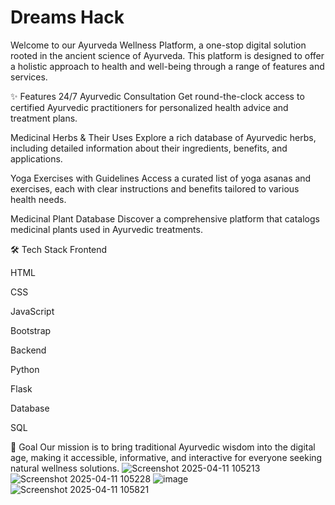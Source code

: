 # Dreams Hack
Welcome to our Ayurveda Wellness Platform, a one-stop digital solution rooted in the ancient science of Ayurveda. This platform is designed to offer a holistic approach to health and well-being through a range of features and services.

✨ Features
24/7 Ayurvedic Consultation
Get round-the-clock access to certified Ayurvedic practitioners for personalized health advice and treatment plans.

Medicinal Herbs & Their Uses
Explore a rich database of Ayurvedic herbs, including detailed information about their ingredients, benefits, and applications.

Yoga Exercises with Guidelines
Access a curated list of yoga asanas and exercises, each with clear instructions and benefits tailored to various health needs.

Medicinal Plant Database
Discover a comprehensive platform that catalogs medicinal plants used in Ayurvedic treatments.

🛠 Tech Stack
Frontend

HTML

CSS

JavaScript

Bootstrap

Backend

Python

Flask

Database

SQL

📌 Goal
Our mission is to bring traditional Ayurvedic wisdom into the digital age, making it accessible, informative, and interactive for everyone seeking natural wellness solutions.
![Screenshot 2025-04-11 105213](https://github.com/user-attachments/assets/720bcda8-53f6-4c76-ba3b-49c45875a4fb)
![Screenshot 2025-04-11 105228](https://github.com/user-attachments/assets/7fd44511-a61e-4365-b645-ad6e4cd4463a)
![image](https://github.com/user-attachments/assets/c0c373f8-8cf6-44d8-8f6e-15e9d97363b7)
![Screenshot 2025-04-11 105821](https://github.com/user-attachments/assets/46b117d4-f65a-416e-b669-03d2dbd09da7)

